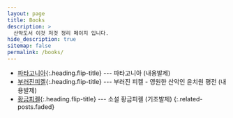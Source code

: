 ```yaml
---
layout: page
title: Books
description: >
  산악도서 이것 저것 정리 페이지 입니다.
hide_description: true
sitemap: false
permalink: /books/
---
```


* [파타고니아]{:.heading.flip-title} --- 파타고니아 (내용발제)
* [부러진피켈]{:.heading.flip-title} --- 부러진 피켈 - 영원한 산악인 윤치원 평전 (내용발제)
* [황금피켈]{:.heading.flip-title} --- 소설 황금피켈 (기조발제)
{:.related-posts.faded}

[파타고니아]: 파타고니아.md
[부러진피켈]: 부러진피켈.md
[황금피켈]: 황금피켈.md
